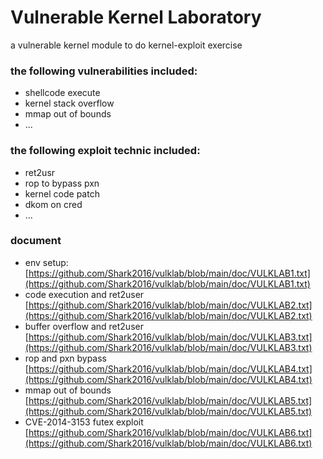 # Vulnerable Kernel Laboratory

a vulnerable kernel module to do kernel-exploit exercise

### the following vulnerabilities included:
- shellcode execute
- kernel stack overflow
- mmap out of bounds
- ...

### the following exploit technic included:
- ret2usr
- rop to bypass pxn
- kernel code patch
- dkom on cred
- ...

### document

- env setup:
  [https://github.com/Shark2016/vulklab/blob/main/doc/VULKLAB1.txt](https://github.com/Shark2016/vulklab/blob/main/doc/VULKLAB1.txt)
- code execution and ret2user
  [https://github.com/Shark2016/vulklab/blob/main/doc/VULKLAB2.txt](https://github.com/Shark2016/vulklab/blob/main/doc/VULKLAB2.txt)
- buffer overflow and ret2user
  [https://github.com/Shark2016/vulklab/blob/main/doc/VULKLAB3.txt](https://github.com/Shark2016/vulklab/blob/main/doc/VULKLAB3.txt)
- rop and pxn bypass
  [https://github.com/Shark2016/vulklab/blob/main/doc/VULKLAB4.txt](https://github.com/Shark2016/vulklab/blob/main/doc/VULKLAB4.txt)
- mmap out of bounds
  [https://github.com/Shark2016/vulklab/blob/main/doc/VULKLAB5.txt](https://github.com/Shark2016/vulklab/blob/main/doc/VULKLAB5.txt)
- CVE-2014-3153 futex exploit
  [https://github.com/Shark2016/vulklab/blob/main/doc/VULKLAB6.txt](https://github.com/Shark2016/vulklab/blob/main/doc/VULKLAB6.txt)
